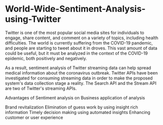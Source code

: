 # World-Wide-Sentiment-Analysis-using-Twitter

Twitter is one of the most popular social media sites for individuals to engage, share content, and comment on a variety of topics, including health difficulties.
The world is currently suffering from the COVID-19 pandemic, and people are starting to tweet about it in droves. This vast amount of data could be useful, 
but it must be analyzed in the context of the COVID-19 epidemic, both positively and negatively.

As a result, sentiment analysis of Twitter streaming data can help spread medical information about the coronavirus outbreak.
Twitter APIs have been investigated for consuming streaming data in order to make the proposed system's data collection stage a reality. 
The Search API and the Stream API are two of Twitter's streaming APIs.


Advantages of Sentiment analysis on Business application of analysis

Brand revitalization
Elimination of guess work by using insight rich information
Timely decision making using automated insights
Enhancing customer or user experience
